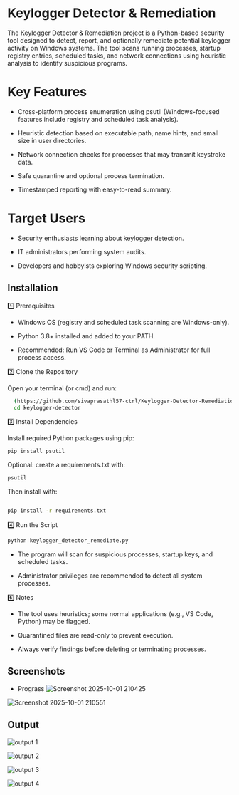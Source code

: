 
# Keylogger Detector & Remediation

The Keylogger Detector & Remediation project is a Python-based security tool designed to detect, report, and optionally remediate potential keylogger activity on Windows systems. The tool scans running processes, startup registry entries, scheduled tasks, and network connections using heuristic analysis to identify suspicious programs.

# Key Features

- Cross-platform process enumeration using psutil (Windows-focused features include registry and scheduled task analysis).

- Heuristic detection based on executable path, name hints, and small size in user directories.

- Network connection checks for processes that may transmit keystroke data.

- Safe quarantine and optional process termination.

- Timestamped reporting with easy-to-read summary.

# Target Users

- Security enthusiasts learning about keylogger detection.

- IT administrators performing system audits.

- Developers and hobbyists exploring Windows security scripting.


## Installation

1️⃣ Prerequisites

- Windows OS (registry and scheduled task scanning are Windows-only).

- Python 3.8+ installed and added to your PATH.

- Recommended: Run VS Code or Terminal as Administrator for full process access.

2️⃣ Clone the Repository

Open your terminal (or cmd) and run:

```bash
  (https://github.com/sivaprasathl57-ctrl/Keylogger-Detector-Remediation.git)
  cd keylogger-detector
```
3️⃣ Install Dependencies

Install required Python packages using pip:
``` bash
pip install psutil
```
Optional: create a requirements.txt with:
```bash
psutil    
```
Then install with:
```bash

pip install -r requirements.txt
```
4️⃣ Run the Script
```bash
python keylogger_detector_remediate.py
```


- The program will scan for suspicious processes, startup keys, and scheduled tasks.

- Administrator privileges are recommended to detect all system processes.

6️⃣ Notes

- The tool uses heuristics; some normal applications (e.g., VS Code, Python) may be flagged.

- Quarantined files are read-only to prevent execution.

- Always verify findings before deleting or terminating processes.
## Screenshots

- Prograss
![Screenshot 2025-10-01 210425](https://github.com/user-attachments/assets/a8e69a65-ee56-4bfd-a8c9-da5721d6d559)


![Screenshot 2025-10-01 210551](https://github.com/user-attachments/assets/1fa77a07-435d-4a86-8d1a-ee21cf1bdc2e)





  
## Output


![output 1](https://github.com/user-attachments/assets/16823b63-fa45-40bc-8710-a5ed993165db)


![output 2](https://github.com/user-attachments/assets/7399e3a0-bb48-4a29-b3e4-b3a7be4ddd29)

![output 3](https://github.com/user-attachments/assets/ea165118-8ba0-4f62-a5f8-104ed003d58b)

![output 4](https://github.com/user-attachments/assets/5aa9cfbb-be78-497f-8b48-ab3830e2b256)

